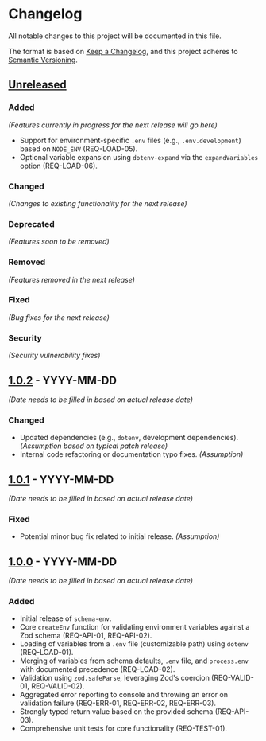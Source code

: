 # Changelog

All notable changes to this project will be documented in this file.

The format is based on [Keep a Changelog](https://keepachangelog.com/en/1.0.0/),
and this project adheres to [Semantic Versioning](https://semver.org/spec/v2.0.0.html).

## [Unreleased]

### Added

_(Features currently in progress for the next release will go here)_

- Support for environment-specific `.env` files (e.g., `.env.development`) based on `NODE_ENV` (REQ-LOAD-05).
- Optional variable expansion using `dotenv-expand` via the `expandVariables` option (REQ-LOAD-06).

### Changed

_(Changes to existing functionality for the next release)_

### Deprecated

_(Features soon to be removed)_

### Removed

_(Features removed in the next release)_

### Fixed

_(Bug fixes for the next release)_

### Security

_(Security vulnerability fixes)_

## [1.0.2] - YYYY-MM-DD

_(Date needs to be filled in based on actual release date)_

### Changed

- Updated dependencies (e.g., `dotenv`, development dependencies). _(Assumption based on typical patch release)_
- Internal code refactoring or documentation typo fixes. _(Assumption)_

## [1.0.1] - YYYY-MM-DD

_(Date needs to be filled in based on actual release date)_

### Fixed

- Potential minor bug fix related to initial release. _(Assumption)_

## [1.0.0] - YYYY-MM-DD

_(Date needs to be filled in based on actual release date)_

### Added

- Initial release of `schema-env`.
- Core `createEnv` function for validating environment variables against a Zod schema (REQ-API-01, REQ-API-02).
- Loading of variables from a `.env` file (customizable path) using `dotenv` (REQ-LOAD-01).
- Merging of variables from schema defaults, `.env` file, and `process.env` with documented precedence (REQ-LOAD-02).
- Validation using `zod.safeParse`, leveraging Zod's coercion (REQ-VALID-01, REQ-VALID-02).
- Aggregated error reporting to console and throwing an error on validation failure (REQ-ERR-01, REQ-ERR-02, REQ-ERR-03).
- Strongly typed return value based on the provided schema (REQ-API-03).
- Comprehensive unit tests for core functionality (REQ-TEST-01).

[Unreleased]: https://github.com/devvictrix/schema-env/compare/v1.0.2...HEAD
[1.0.2]: https://github.com/devvictrix/schema-env/releases/tag/v1.0.2
[1.0.1]: https://github.com/devvictrix/schema-env/releases/tag/v1.0.1
[1.0.0]: https://github.com/devvictrix/schema-env/releases/tag/v1.0.0
